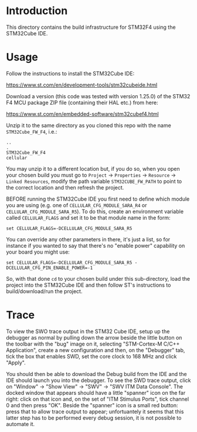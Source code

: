 # Introduction
This directory contains the build infrastructure for STM32F4 using the STM32Cube IDE.

# Usage
Follow the instructions to install the STM32Cube IDE:

https://www.st.com/en/development-tools/stm32cubeide.html

Download a version (this code was tested with version 1.25.0) of the STM32 F4 MCU package ZIP file (containing their HAL etc.) from here:

https://www.st.com/en/embedded-software/stm32cubef4.html

Unzip it to the same directory as you cloned this repo with the name `STM32Cube_FW_F4`, i.e.:

```
..
.
STM32Cube_FW_F4
cellular
```

You may unzip it to a different location but, if you do so, when you open your chosen build you must go to `Project` -> `Properties` -> `Resource` -> `Linked Resources`, modify the path variable `STM32CUBE_FW_PATH` to point to the correct location and then refresh the project.

BEFORE running the STM32Cube IDE you first need to define which module you are using (e.g. one of `CELLULAR_CFG_MODULE_SARA_R4` or `CELLULAR_CFG_MODULE_SARA_R5`).  To do this, create an environment variable called `CELLULAR_FLAGS` and set it to be that module name in the form:

```
set CELLULAR_FLAGS=-DCELLULAR_CFG_MODULE_SARA_R5
```

You can override any other parameters in there, it's just a list, so for instance if you wanted to say that there's no "enable power" capability on your board you might use:

```
set CELLULAR_FLAGS=-DCELLULAR_CFG_MODULE_SARA_R5 -DCELLULAR_CFG_PIN_ENABLE_POWER=-1
```

So, with that done `cd` to your chosen build under this sub-directory, load the project into the STM32Cube IDE and then follow ST's instructions to build/download/run the project.

# Trace
To view the SWO trace output in the STM32 Cube IDE, setup up the debugger as normal by pulling down the arrow beside the little button on the toolbar with the "bug" image on it, selecting "STM-Cortex-M C/C++ Application", create a new configuration and then, on the "Debugger" tab, tick the box that enables SWD, set the core clock to 168 MHz and click "Apply".

You should then be able to download the Debug build from the IDE and the IDE should launch you into the debugger.  To see the SWD trace output, click on "Window" -> "Show View" -> "SWV" -> "SWV ITM Data Console".  The docked window that appears should have a little "spanner" icon on the far right: click on that icon and, on the set of "ITM Stimulus Ports", tick channel 0 and then press "OK".  Beside the "spanner" icon is a small red button: press that to allow trace output to appear; unfortuantely it seems that this latter step has to be performed every debug session, it is not possible to automate it.